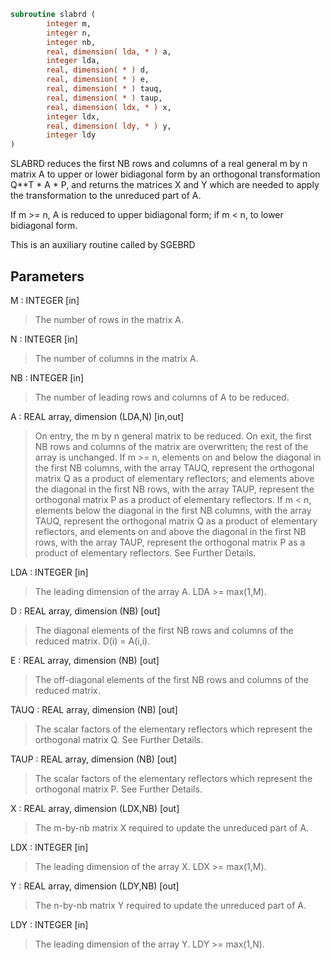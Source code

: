 ```fortran
subroutine slabrd (
        integer m,
        integer n,
        integer nb,
        real, dimension( lda, * ) a,
        integer lda,
        real, dimension( * ) d,
        real, dimension( * ) e,
        real, dimension( * ) tauq,
        real, dimension( * ) taup,
        real, dimension( ldx, * ) x,
        integer ldx,
        real, dimension( ldy, * ) y,
        integer ldy
)
```

SLABRD reduces the first NB rows and columns of a real general
m by n matrix A to upper or lower bidiagonal form by an orthogonal
transformation Q\*\*T \* A \* P, and returns the matrices X and Y which
are needed to apply the transformation to the unreduced part of A.

If m >= n, A is reduced to upper bidiagonal form; if m < n, to lower
bidiagonal form.

This is an auxiliary routine called by SGEBRD

## Parameters
M : INTEGER [in]
> The number of rows in the matrix A.

N : INTEGER [in]
> The number of columns in the matrix A.

NB : INTEGER [in]
> The number of leading rows and columns of A to be reduced.

A : REAL array, dimension (LDA,N) [in,out]
> On entry, the m by n general matrix to be reduced.
> On exit, the first NB rows and columns of the matrix are
> overwritten; the rest of the array is unchanged.
> If m >= n, elements on and below the diagonal in the first NB
> columns, with the array TAUQ, represent the orthogonal
> matrix Q as a product of elementary reflectors; and
> elements above the diagonal in the first NB rows, with the
> array TAUP, represent the orthogonal matrix P as a product
> of elementary reflectors.
> If m < n, elements below the diagonal in the first NB
> columns, with the array TAUQ, represent the orthogonal
> matrix Q as a product of elementary reflectors, and
> elements on and above the diagonal in the first NB rows,
> with the array TAUP, represent the orthogonal matrix P as
> a product of elementary reflectors.
> See Further Details.

LDA : INTEGER [in]
> The leading dimension of the array A.  LDA >= max(1,M).

D : REAL array, dimension (NB) [out]
> The diagonal elements of the first NB rows and columns of
> the reduced matrix.  D(i) = A(i,i).

E : REAL array, dimension (NB) [out]
> The off-diagonal elements of the first NB rows and columns of
> the reduced matrix.

TAUQ : REAL array, dimension (NB) [out]
> The scalar factors of the elementary reflectors which
> represent the orthogonal matrix Q. See Further Details.

TAUP : REAL array, dimension (NB) [out]
> The scalar factors of the elementary reflectors which
> represent the orthogonal matrix P. See Further Details.

X : REAL array, dimension (LDX,NB) [out]
> The m-by-nb matrix X required to update the unreduced part
> of A.

LDX : INTEGER [in]
> The leading dimension of the array X. LDX >= max(1,M).

Y : REAL array, dimension (LDY,NB) [out]
> The n-by-nb matrix Y required to update the unreduced part
> of A.

LDY : INTEGER [in]
> The leading dimension of the array Y. LDY >= max(1,N).
